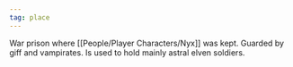 ```yaml
---
tag: place
---
```

War prison where [[People/Player Characters/Nyx]] was kept. Guarded by giff and vampirates. Is used to hold mainly astral elven soldiers.

